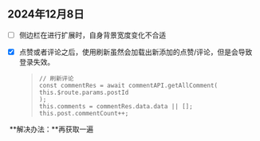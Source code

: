 ## 2024年12月8日

- [ ] 侧边栏在进行扩展时，自身背景宽度变化不合适

- [x] 点赞或者评论之后，使用刷新虽然会加载出新添加的点赞/评论，但是会导致登录失效。

  > ``````vue
  > // 刷新评论
  > const commentRes = await commentAPI.getAllComment(
  > this.$route.params.postId
  > );
  > this.comments = commentRes.data.data || [];
  > this.post.commentCount++;
  > ``````

​	**解决办法：**再获取一遍